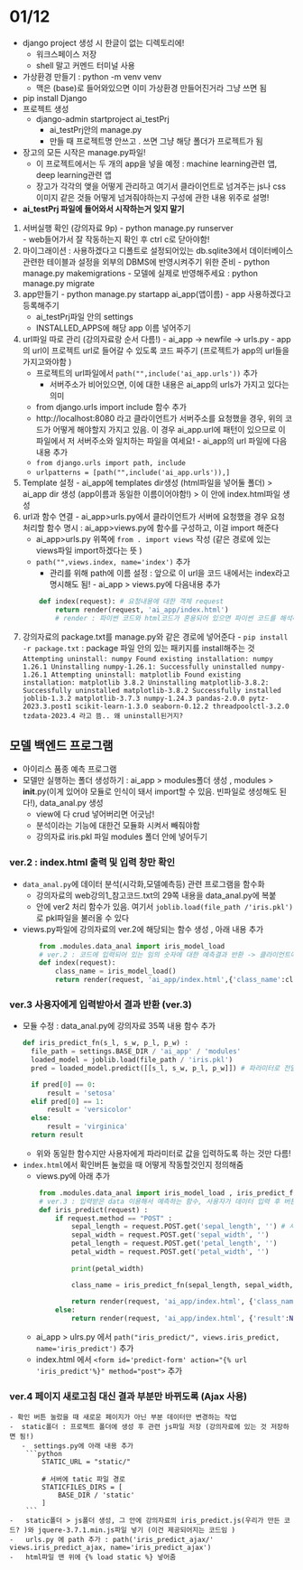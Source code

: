 # 01/12
- django project 생성 시 한글이 없는 디렉토리에!
   - 워크스페이스 저장
   - shell 말고 커멘드 터미널 사용 
 - 가상환경 만들기 : python -m venv venv
   -   맥은 (base)로 들어와있으면 이미 가상환경 만들어진거라 그냥 쓰면 됨
-   pip install Django
-   프로젝트 생성
    -   django-admin startproject ai_testPrj
        -   ai_testPrj안의 manage.py
        -   만들 때 프로젝트명 안쓰고 . 쓰면 그냥 해당 폴더가 프로젝트가 됨 
-   장고의 모든 시작은 manage.py파일! 
    -   이 프로젝트에서는 두 개의 app을 넣을 예정 : machine learning관련 앱, deep learning관련 앱 
    -   장고가 각각의 앶을 어떻게 관리하고 여기서 클라이언트로 넘겨주는 js나 css 이미지 같은 것들 어떻게 넘겨줘야하는지 구성에 관한 내용 위주로 설명! 
-   **ai_testPrj 파일에 들어와서 시작하는거 잊지 말기**
1.    서버실행 확인 (강의자료 9p)
    -   python manage.py runserver  
    -   web들어가서 잘 작동하는지 확인 후 ctrl c로 닫아야함!
2.   마이그래이션 : 사용하겠다고 디폴트로 설정되어있는 db.sqlite3에서 데이터베이스 관련한 테이블과 설정을 외부의 DBMS에 반영시켜주기 위한 준비 
    -   python manage.py makemigrations
    -   모델에 실제로 반영해주세요 : python manage.py migrate   
3.   app만들기 
    -   python manage.py startapp ai_app(앱이름)
    -   app 사용하겠다고 등록해주기
        -   ai_testPrj파일 안의 settings
        -   INSTALLED_APPS에 해당 app 이름 넣어주기
4.   url파일 따로 관리 (강의자료랑 순서 다름!)
    -   ai_app -> newfile -> urls.py
    -   app의 url이 프로젝트 url로 들어갈 수 있도록 코드 짜주기 (프로젝트가 app의 url들을 가지고와야함 )
        -   프로젝트의 url파일에서 `path("",include('ai_app.urls'))` 추가
            -   서버주소가 비어있으면, 이에 대한 내용은 ai_app의 urls가 가지고 있다는 의미
        -   from django.urls import include 함수 추가 
        -   http://localhost:8080 라고 클라이언트가 서버주소를 요청했을 경우, 위의 코드가 어떻게 해야할지 가지고 있음. 이 경우 ai_app.url에 패턴이 있으므로 이 파일에서 저 서버주소와 일치하는 파일을 여세요! 
    -   ai_app의 url 파일에 다음 내용 추가
        -   `from django.urls import path, include`
        -   `urlpatterns = [path("",include('ai_app.urls')),]`
5.   Template 설정
    -   ai_app에 templates dir생성 (html파일을 넣어둘 폴더) >  ai_app dir 생성 (app이름과 동일한 이름이어야함!) > 이 안에 index.html파일 생성
6.   url과 함수 연결
    -   ai_app>urls.py에서 클라이언트가 서버에 요청했을 경우 요청 처리할 함수 명시 : ai_app>views.py에 함수를 구성하고, 이걸 import 해준다
        -   ai_app>urls.py 위쪽에 `from . import views` 작성 (같은 경로에 있는 views파일 import하겠다는 뜻 )
        -   `path("",views.index, name='index')` 추가
            -   관리를 위해 path에 이름 설정 : 앞으로 이 url을 코드 내에서는 index라고 명시해도 됨! 
    -   ai_app > views.py에 다음내용 추가 
        ```python
            def index(request): # 요청내용에 대한 객체 request
                return render(request, 'ai_app/index.html') 
                # render : 파이썬 코드와 html코드가 혼용되어 있으면 파이썬 코드를 해석해서 html코드로 변환 후 클라이언트(request)에게 전송 

        ``` 
7.   강의자료의 package.txt를 manage.py와 같은 경로에 넣어준다 
    -   `pip install -r package.txt` : package 파일 안의 있는 패키지를 install해주는 것 
    ```
            Attempting uninstall: numpy
            Found existing installation: numpy 1.26.1
            Uninstalling numpy-1.26.1:
            Successfully uninstalled numpy-1.26.1
        Attempting uninstall: matplotlib
            Found existing installation: matplotlib 3.8.2
            Uninstalling matplotlib-3.8.2:
            Successfully uninstalled matplotlib-3.8.2
        Successfully installed joblib-1.3.2 matplotlib-3.7.3 numpy-1.24.3 pandas-2.0.0 pytz-2023.3.post1 scikit-learn-1.3.0 seaborn-0.12.2 threadpoolctl-3.2.0 tzdata-2023.4 라고 뜸.. 왜 uninstall된거지?
    ```
## 모델 백엔드 프로그램
- 아이리스 품종 예측 프로그램 
- 모델만 실행하는 폴더 생성하기 : ai_app > modules폴더 생성 , modules > __init__.py(이게 있어야 모듈로 인식이 돼서 import할 수 있음. 빈파일로 생성해도 된다!), data_anal.py 생성 
  - view에 다 crud 넣어버리면 어긋남! 
  - 분석이라는 기능에 대한건 모듈화 시켜서 빼줘야함 
  - 강의자료 iris.pkl 파일 modules 폴더 안에 넣어두기 
### ver.2 : index.html 출력 및 입력 창만 확인
- `data_anal.py`에 데이터 분석(시각화,모델예측등) 관련 프로그램을 함수화
  - 강의자료의 web강의1_참고코드.txt의 29쪽 내용을 data_anal.py에 복붙
  - 안에 ver2 처리 함수가 있음. 여기서 `joblib.load(file_path /'iris.pkl')`로 pkl파일을 불러올 수 있다
- views.py파일에 강의자료의 ver.2에 해당되는 함수 생성 , 아래 내용 추가 
  ```python
      from .modules.data_anal import iris_model_load
      # ver.2 : 코드에 입력되어 있는 임의 숫자에 대한 예측결과 반환 -> 클라이언트에게 전송
      def index(request): 
          class_name = iris_model_load()
          return render(request, 'ai_app/index.html',{'class_name':class_name}) # index.html로 이 dict 내용이 전송됨!
  ``` 
### ver.3 사용자에게 입력받아서 결과 반환 (ver.3) 
- 모듈 수정 : data_anal.py에 강의자료 35쪽 내용 함수 추가
  ```python
  def iris_predict_fn(s_l, s_w, p_l, p_w) :
    file_path = settings.BASE_DIR / 'ai_app' / 'modules'
    loaded_model = joblib.load(file_path / 'iris.pkl')
    pred = loaded_model.predict([[s_l, s_w, p_l, p_w]]) # 파라미터로 전달된 값을 활용해서 예측

    if pred[0] == 0:
        result = 'setosa'
    elif pred[0] == 1:
        result = 'versicolor'
    else:
        result = 'virginica'
    return result
  ``` 
  - 위와 동일한 함수지만 사용자에게 파라미터로 값을 입력하도록 하는 것만 다름! 
- `index.html`에서 확인버튼 눌렀을 때 어떻게 작동할것인지 정의해줌
  - views.py에 아래 추가
  ```python
      from .modules.data_anal import iris_model_load , iris_predict_fn
      # ver.3 : 입력받은 data 이용해서 예측하는 함수, 사용자가 데이터 입력 후 버튼 클릭하는 요청에 대해 처리 
      def iris_predict(request) : 
          if request.method == "POST" : 
              sepal_length = request.POST.get('sepal_length', '') # 사용자가 요청시 전달해준 form data 추출 
              sepal_width = request.POST.get('sepal_width', '')
              petal_length = request.POST.get('petal_length', '')
              petal_width = request.POST.get('petal_width', '')
              
              print(petal_width)

              class_name = iris_predict_fn(sepal_length, sepal_width, petal_length, petal_width)
          
              return render(request, 'ai_app/index.html', {'class_name':class_name})
          else:
              return render(request, 'ai_app/index.html', {'result':None})
  ```  
  - ai_app > ulrs.py 에서 `path("iris_predict/", views.iris_predict, name='iris_predict')` 추가 
  - index.html 에서 `<form id='predict-form' action="{% url 'iris_predict'%}" method="post">` 추가
### ver.4 페이지 새로고침 대신 결과 부분만 바뀌도록 (Ajax 사용)
    - 확인 버튼 눌렀을 때 새로운 페이지가 아닌 부분 데이터만 변경하는 작업
    -  static폴더 : 프로젝트 폴더에 생성 후 관련 js파일 저장 (강의자료에 있는 것 저장하면 됨!)
       -  settings.py에 아래 내용 추가
        ```python
            STATIC_URL = "static/"

            # 서버에 tatic 파일 경로 
            STATICFILES_DIRS = [
                BASE_DIR / 'static'
            ]
        ```  
    -   static폴더 > js폴더 생성, 그 안에 강의자료의 iris_predict.js(우리가 만든 코드? )와 jquere-3.7.1.min.js파일 넣기 (이건 제공되어지는 코드임 )
    -   urls.py 에 path 추가 : path('iris_predict_ajax/' views.iris_predict_ajax, name='iris_predict_ajax')
    -   html파일 맨 위에 {% load static %} 넣어줌 
